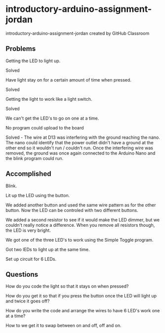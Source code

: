 # introductory-arduino-assignment-jordan
introductory-arduino-assignment-jordan created by GitHub Classroom


## Problems
Getting the LED to light up.

Solved


Have light stay on for a certain amount of time when pressed.

Solved


Getting the light to work like a light switch.

Solved


We can't get the LED's to go on one at a time.


No program could upload to the board

Solved - The wire at D13 was interfering with the ground reaching the nano. The nano could identify that the power outlet didn't have a ground at the other end so it wouldn't run / couldn't run. Once the interfering wire was removed, the ground was once again connected to the Arduino Nano and the blink program could run.


## Accomplished
Blink.


Lit up the LED using the button.


We added another button and used the same wire pattern as for the other button. Now the LED can be controled with two different buttons.


We added a second resistor to see if it would make the LED dimmer, but we couldn't really notice a difference.  When you remove all resistors though, the LED is very bright.


We got one of the three LED's to work using the Simple Toggle program.


Got two lEDs to light up at the same time.


Set up circuit for 6 LEDs.

## Questions
How do you code the light so that it stays on when pressed?


How do you get it so that if you press the button once the LED will light up and twice it goes off?


How do you write the code and arrange the wires to have 6 LED's work one at a time?


How to we get it to swap between on and off, off and on.
